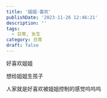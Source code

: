 ```yaml
---
title: '姐姐♡喜欢'
publishDate: '2023-11-26 12:46:21'
description: ''
tags:
  - 日常, 女生
category: 日常
draft: false
---
```

好喜欢姐姐  

想给姐姐生孩子  

人家就是好喜欢被姐姐控制的感觉呜呜呜

